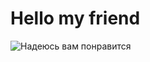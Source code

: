 # Hello my friend

![Надеюсь вам понравится ](https://bipbap.ru/wp-content/uploads/2021/09/ed7gsse8ccki-1.jpg)